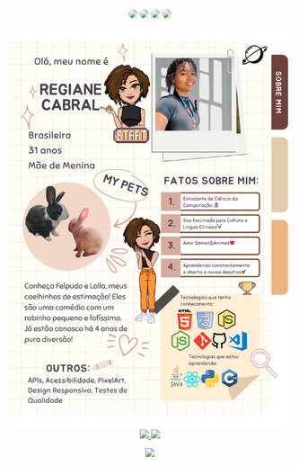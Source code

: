 
<div align="center">

 <div align="center">
<a href="https://instagram.com/giannycabral" target="_blank"><img src="https://img.shields.io/badge/-Instagram-%23E4405F?style=for-the-badge&logo=instagram&logoColor=white" align="center" style="border-radius: 30px" target="_blank"></a>
<a href="https://www.linkedin.com/in/regiane-jesus/" target="_blank"><img src="https://img.shields.io/badge/-LinkedIn-%230077B5?style=for-the-badge&logo=linkedin&logoColor=white" 
align="center" style="border-radius: 30px" target="_blank"></a>
 <a href="https://www.twitch.tv/giannycabral" target="_blank"><img src="https://img.shields.io/badge/Twitch-9146FF?style=for-the-badge&logo=twitch&logoColor=white" align="center" style="border-radius: 30px "target="_blank"></a>
 <a href="https://x.com/giannycabral" target="_blank"><img src="https://img.shields.io/badge/Twitter%20-000?style=for-the-badge&logo=x&logoColor=white" align="center" style="border-radius: 30px "target="_blank"></a>
  </br> 
  
![body](./assets/aboutmee.png)
<a href="https://github.com/giannycabral">
  <img height="200em" src="https://github-readme-stats.vercel.app/api?username=giannycabral&show_icons=true&theme=maroongold&include_all_commits=true&count_private=true"/>
  <img height="200em" src="https://github-readme-stats.vercel.app/api/top-langs/?username=giannycabral&layout=compact&langs_count=7&theme=moltack"/>

![](https://komarev.com/ghpvc/?username=giannycabral&color=ff69b4)
